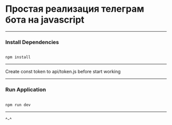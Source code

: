 # Простая реализация телеграм бота на javascript

---
### Install Dependencies
<code>
npm install
</code>

---
Create const token to api/token.js before start working

---
### Run Application
<code>
npm run dev
</code>

---
^-^ 
